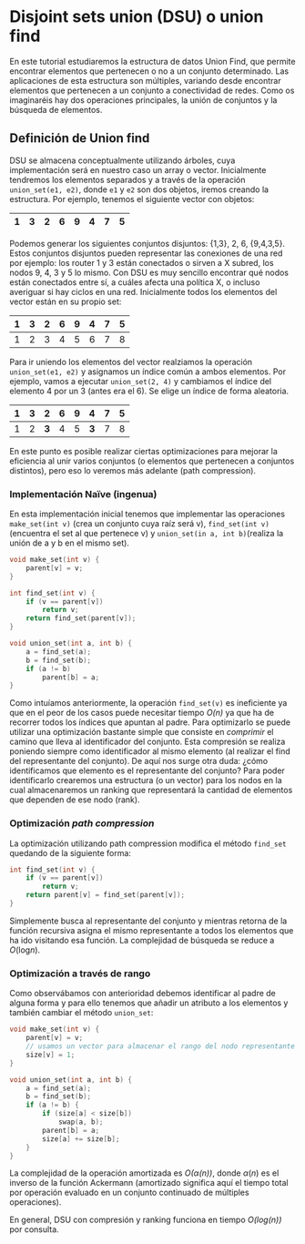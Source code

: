 # Disjoint sets union (DSU) o union find

En este tutorial estudiaremos la estructura de datos Union Find, que permite encontrar elementos que pertenecen o no a un conjunto determinado. Las aplicaciones de esta estructura son múltiples, variando desde encontrar elementos que pertenecen a un conjunto a conectividad de redes. Como os imaginaréis hay dos operaciones principales, la unión de conjuntos y la búsqueda de elementos.


## Definición de Union find

DSU se almacena conceptualmente utilizando árboles, cuya implementación será en nuestro caso un array o vector. Inicialmente tendremos los elementos separados y a través de la operación `union_set(e1, e2)`, donde `e1` y `e2` son dos objetos, iremos creando la estructura. Por ejemplo, tenemos el siguiente vector con objetos:

| 1    | 3    | 2    | 6    | 9    | 4    | 7    | 5    |
| ---- | ---- | ---- | ---- | ---- | ---- | ---- | ---- |

Podemos generar los siguientes conjuntos disjuntos: {1,3}, 2, 6, {9,4,3,5}. Estos conjuntos disjuntos pueden representar las conexiones de una red por ejemplo: los router 1 y 3 están conectados o sirven a X subred, los nodos 9, 4, 3 y 5 lo mismo. Con DSU es muy sencillo encontrar qué nodos están conectados entre sí, a cuáles afecta una política X, o incluso averiguar si hay ciclos en una red. Inicialmente todos los elementos del vector están en su propio set:

| 1    | 3    | 2    | 6    | 9    | 4    | 7    | 5    |
| ---- | ---- | ---- | ---- | ---- | ---- | ---- | ---- |
| 1    | 2    | 3    | 4    | 5    | 6    | 7    | 8    |

Para ir uniendo los elementos del vector realziamos la operación `union_set(e1, e2)` y asignamos un índice común a ambos elementos. Por ejemplo, vamos a ejecutar `union_set(2, 4)` y cambiamos el índice del elemento 4 por un 3 (antes era el 6). Se elige un índice de forma aleatoria.

| 1    | 3    | 2     | 6    | 9    | 4     | 7    | 5    |
| ---- | ---- | ----- | ---- | ---- | ----- | ---- | ---- |
| 1    | 2    | **3** | 4    | 5    | **3** | 7    | 8    |

En este punto es posible realizar ciertas optimizaciones para mejorar la eficiencia al unir varios conjuntos (o elementos que pertenecen a conjuntos distintos), pero eso lo veremos más adelante (path compression).

### Implementación Naïve (ingenua)

En esta implementación inicial tenemos que implementar las operaciones `make_set(int v)` (crea un conjunto cuya raíz será v), `find_set(int v)`(encuentra el set al que pertenece v) y `union_set(in a, int b)`(realiza la unión de a y b en el mismo set).



```C++
void make_set(int v) {
    parent[v] = v;
}

int find_set(int v) {
    if (v == parent[v])
        return v;
    return find_set(parent[v]);
}

void union_set(int a, int b) {
    a = find_set(a);
    b = find_set(b);
    if (a != b)
        parent[b] = a;
}
```



Como intuíamos anteriormente, la operación `find_set(v)` es ineficiente ya que en el peor de los casos puede necesitar tiempo *O(n)* ya que ha de recorrer todos los índices que apuntan al padre. Para optimizarlo se puede utilizar una optimización bastante simple que consiste en *comprimir* el camino que lleva al identificador del conjunto. Esta compresión se realiza poniendo siempre como identificador al mismo elemento (al realizar el find del representante del conjunto). De aquí nos surge otra duda: ¿cómo identificamos que elemento es el representante del conjunto? Para poder identificarlo crearemos una estructura (o un vector) para los nodos en la cual almacenaremos un ranking que representará la cantidad de elementos que dependen de ese nodo (rank). 



### Optimización *path compression*

La optimización utilizando path compression modifica el método `find_set` quedando de la siguiente forma:

```c++
int find_set(int v) {
    if (v == parent[v])
        return v;
    return parent[v] = find_set(parent[v]);
}
```

Simplemente busca al representante del conjunto y mientras retorna de la función recursiva asigna el mismo representante a todos los elementos que ha ido visitando esa función. La complejidad de búsqueda se reduce a *O*(log*n*). 

### Optimización a través de rango

Como observábamos con anterioridad debemos identificar al padre de alguna forma y para ello tenemos que añadir un atributo a los elementos y también cambiar el método `union_set`:

```c++
void make_set(int v) {
    parent[v] = v;
    // usamos un vector para almacenar el rango del nodo representante
    size[v] = 1;
}

void union_set(int a, int b) {
    a = find_set(a);
    b = find_set(b);
    if (a != b) {
        if (size[a] < size[b])
            swap(a, b);
        parent[b] = a;
        size[a] += size[b];
    }
}
```



La complejidad de la operación amortizada es *O(α(n))*, donde *α*(*n*) es el inverso de la función Ackermann (amortizado significa aquí el tiempo total por operación evaluado en un conjunto continuado de múltiples operaciones).

En general, DSU con compresión y ranking funciona en tiempo *O(log(n))* por consulta.

